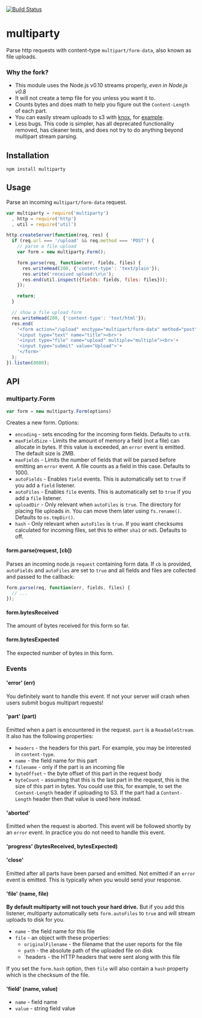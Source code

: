 [![Build Status](https://travis-ci.org/superjoe30/node-multiparty.png?branch=master)](https://travis-ci.org/superjoe30/node-multiparty)
# multiparty

Parse http requests with content-type `multipart/form-data`, also known as file uploads.

### Why the fork?

 * This module uses the Node.js v0.10 streams properly, *even in Node.js v0.8*
 * It will not create a temp file for you unless you want it to.
 * Counts bytes and does math to help you figure out the `Content-Length` of
   each part.
 * You can easily stream uploads to s3 with
   [knox](https://github.com/LearnBoost/knox), for [example](examples/s3.js).
 * Less bugs. This code is simpler, has all deprecated functionality removed,
   has cleaner tests, and does not try to do anything beyond multipart stream
   parsing.

## Installation

```
npm install multiparty
```

## Usage

Parse an incoming `multipart/form-data` request.

```js
var multiparty = require('multiparty')
  , http = require('http')
  , util = require('util')

http.createServer(function(req, res) {
  if (req.url === '/upload' && req.method === 'POST') {
    // parse a file upload
    var form = new multiparty.Form();

    form.parse(req, function(err, fields, files) {
      res.writeHead(200, {'content-type': 'text/plain'});
      res.write('received upload:\n\n');
      res.end(util.inspect({fields: fields, files: files}));
    });

    return;
  }

  // show a file upload form
  res.writeHead(200, {'content-type': 'text/html'});
  res.end(
    '<form action="/upload" enctype="multipart/form-data" method="post">'+
    '<input type="text" name="title"><br>'+
    '<input type="file" name="upload" multiple="multiple"><br>'+
    '<input type="submit" value="Upload">'+
    '</form>'
  );
}).listen(8080);
```

## API

### multiparty.Form
```js
var form = new multiparty.Form(options)
```
Creates a new form. Options:

 * `encoding` - sets encoding for the incoming form fields. Defaults to `utf8`.
 * `maxFieldSize` - Limits the amount of memory a field (not a file) can
   allocate in bytes. If this value is exceeded, an `error` event is emitted.
   The default size is 2MB.
 * `maxFields` - Limits the number of fields that will be parsed before
   emitting an `error` event. A file counts as a field in this case.
   Defaults to 1000.
 * `autoFields` - Enables `field` events. This is automatically set to `true`
   if you add a `field` listener.
 * `autoFiles` - Enables `file` events. This is automatically set to `true`
   if you add a `file` listener.
 * `uploadDir` - Only relevant when `autoFiles` is `true`. The directory for
   placing file uploads in. You can move them later using `fs.rename()`.
   Defaults to `os.tmpDir()`.
 * `hash` - Only relevant when `autoFiles` is `true`. If you want checksums
   calculated for incoming files, set this to either `sha1` or `md5`.
   Defaults to off.

#### form.parse(request, [cb])

Parses an incoming node.js `request` containing form data. If `cb` is
provided, `autoFields` and `autoFiles` are set to `true` and all fields and
files are collected and passed to the callback:

```js
form.parse(req, function(err, fields, files) {
  // ...
});
```

#### form.bytesReceived

The amount of bytes received for this form so far.

#### form.bytesExpected

The expected number of bytes in this form.

### Events

#### 'error' (err)

You definitely want to handle this event. If not your server *will* crash when
users submit bogus multipart requests!

#### 'part' (part)

Emitted when a part is encountered in the request. `part` is a
`ReadableStream`. It also has the following properties:

 * `headers` - the headers for this part. For example, you may be interested
   in `content-type`.
 * `name` - the field name for this part
 * `filename` - only if the part is an incoming file
 * `byteOffset` - the byte offset of this part in the request body
 * `byteCount` - assuming that this is the last part in the request,
   this is the size of this part in bytes. You could use this, for
   example, to set the `Content-Length` header if uploading to S3.
   If the part had a `Content-Length` header then that value is used
   here instead.

#### 'aborted'

Emitted when the request is aborted. This event will be followed shortly
by an `error` event. In practice you do not need to handle this event.

#### 'progress' (bytesReceived, bytesExpected)

#### 'close'

Emitted after all parts have been parsed and emitted. Not emitted if an `error`
event is emitted. This is typically when you would send your response.

#### 'file' (name, file)

**By default multiparty will not touch your hard drive.** But if you add this
listener, multiparty automatically sets `form.autoFiles` to `true` and will
stream uploads to disk for you. 

 * `name` - the field name for this file
 * `file` - an object with these properties:
   - `originalFilename` - the filename that the user reports for the file
   - `path` - the absolute path of the uploaded file on disk
   - `headers - the HTTP headers that were sent along with this file

If you set the `form.hash` option, then `file` will also contain a `hash`
property which is the checksum of the file.

#### 'field' (name, value)

 * `name` - field name
 * `value` - string field value

